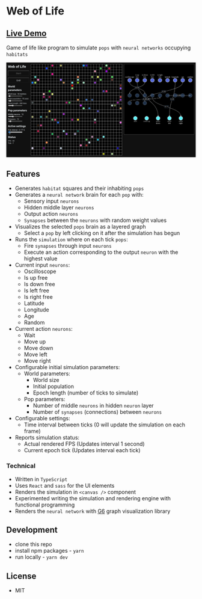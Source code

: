 # Web of Life

## [Live Demo](https://web-of-life.netlify.app/)

Game of life like program to simulate `pops` with `neural networks` occupying `habitats`

![Screenshot](screenshot.gif)

## Features

- Generates `habitat` squares and their inhabiting `pops`
- Generates a `neural network` brain for each `pop` with:
  - Sensory input `neurons`
  - Hidden middle layer `neurons`
  - Output action `neurons`
  - `Synapses` between the `neurons` with random weight values
- Visualizes the selected `pops` brain as a layered graph
  - Select a `pop` by left clicking on it after the simulation has begun
- Runs the `simulation` where on each tick `pops`:
  - Fire `synapses` through input `neurons`
  - Execute an action corresponding to the output `neuron` with the highest value
- Current input `neurons`:
  - Oscilloscope
  - Is up free
  - Is down free
  - Is left free
  - Is right free
  - Latitude
  - Longitude
  - Age
  - Random
- Current action `neurons`:
  - Wait
  - Move up
  - Move down
  - Move left
  - Move right
- Configurable initial simulation parameters:
  - World parameters:
    - World size
    - Initial population
    - Epoch length (number of ticks to simulate)
  - Pop parameters:
    - Number of middle `neurons` in hidden `neuron` layer
    - Number of `synapses` (connections) between `neurons`
- Configurable settings:
  - Time interval between ticks (0 will update the simulation on each frame)
- Reports simulation status:
  - Actual rendered FPS (Updates interval 1 second)
  - Current epoch tick (Updates interval each tick)

### Technical

- Written in `TypeScript`
- Uses `React` and `sass` for the UI elements
- Renders the simulation in `<canvas />` component
- Experimented writing the simulation and rendering engine with functional programming
- Renders the `neural network` with [G6](https://g6.antv.vision/en) graph visualization library

## Development

- clone this repo
- install npm packages - `yarn`
- run locally - `yarn dev`

## License

- MIT
